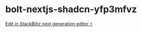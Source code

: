 # bolt-nextjs-shadcn-yfp3mfvz

[Edit in StackBlitz next generation editor ⚡️](https://stackblitz.com/~/github.com/hirasawa-flarenest/bolt-nextjs-shadcn-yfp3mfvz)